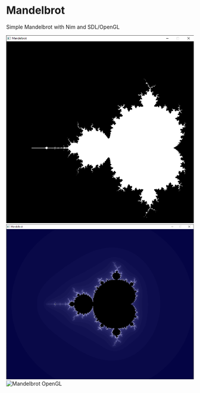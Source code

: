 # Mandelbrot

Simple Mandelbrot with Nim and SDL/OpenGL

![Mandelbrot](https://github.com/styinx/mandelbrot/blob/master/mandelbrot.png)
![Mandelbrot OpenGL](https://github.com/styinx/mandelbrot/blob/master/mandelbrot_opengl.png)
![Mandelbrot OpenGL](https://github.com/styinx/mandelbrot/blob/master/mandelbrot.gif)
